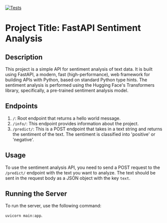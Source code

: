 [![Tests](https://github.com/tokarevsas31/ml_fastapi_tests/actions/workflows/python-app.yml/badge.svg)](https://github.com/tokarevsas31/ml_fastapi_tests/actions/workflows/python-app.yml)

# Project Title: FastAPI Sentiment Analysis

## Description

This project is a simple API for sentiment analysis of text data. It is built using FastAPI, a modern, fast (high-performance), web framework for building APIs with Python, based on standard Python type hints. The sentiment analysis is performed using the Hugging Face's Transformers library, specifically, a pre-trained sentiment analysis model.

## Endpoints

1. `/`: Root endpoint that returns a hello world message.
2. `/info/`: This endpoint provides information about the project.
3. `/predict/`: This is a POST endpoint that takes in a text string and returns the sentiment of the text. The sentiment is classified into 'positive' or 'negative'.

## Usage

To use the sentiment analysis API, you need to send a POST request to the `/predict/` endpoint with the text you want to analyze. The text should be sent in the request body as a JSON object with the key `text`.

## Running the Server

To run the server, use the following command:

`uvicorn main:app`.

